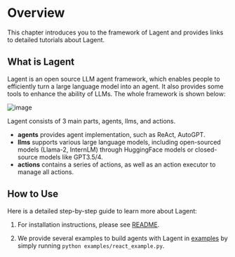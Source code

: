 # Overview

This chapter introduces you to the framework of Lagent and provides links to detailed tutorials about Lagent.

## What is Lagent

Lagent is an open source LLM agent framework, which enables people to efficiently turn a large language model into an agent. It also provides some tools to enhance the ability of LLMs. The whole framework is shown below:

![image](https://github.com/InternLM/lagent/assets/24351120/e104171e-4baf-43b3-8e6d-90cff1b298b6)

Lagent consists of 3 main parts, agents, llms, and actions.

- **agents** provides agent implementation, such as ReAct, AutoGPT.
- **llms** supports various large language models, including open-sourced models (Llama-2, InternLM) through HuggingFace models or closed-source models like GPT3.5/4.
- **actions** contains a series of actions, as well as an action executor to manage all actions.

## How to Use

Here is a detailed step-by-step guide to learn more about Lagent:

1. For installation instructions, please see [README](https://github.com/InternLM/lagent/blob/main/README.md).

2. We provide several examples to build agents with Lagent in [examples](https://github.com/InternLM/lagent/tree/main/examples) by simply running `python examples/react_example.py`.
